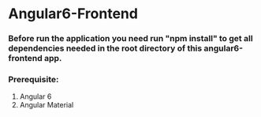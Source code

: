 # Angular6-Frontend

### Before run the application you need run "npm install" to get all dependencies needed in the root directory of this angular6-frontend app.

### Prerequisite:
1. Angular 6
2. Angular Material
